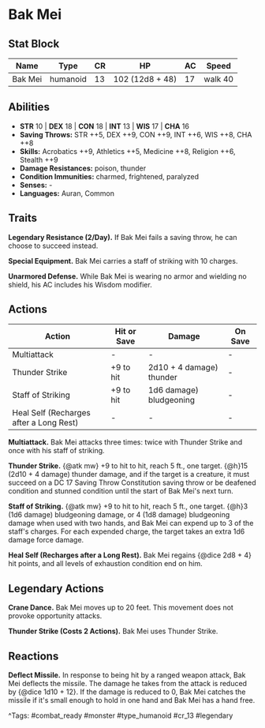 # Bak Mei

## Stat Block

| Name | Type | CR | HP | AC | Speed |
|------|------|----|----|----|-------|
| Bak Mei | humanoid | 13 | 102 (12d8 + 48) | 17 | walk 40 |

## Abilities

- **STR** 10 | **DEX** 18 | **CON** 18 | **INT** 13 | **WIS** 17 | **CHA** 16
- **Saving Throws:** STR ++5, DEX ++9, CON ++9, INT ++6, WIS ++8, CHA ++8  
- **Skills:** Acrobatics ++9, Athletics ++5, Medicine ++8, Religion ++6, Stealth ++9  
- **Damage Resistances:** poison, thunder  
- **Condition Immunities:** charmed, frightened, paralyzed  
- **Senses:** -  
- **Languages:** Auran, Common

## Traits

**Legendary Resistance (2/Day).** If Bak Mei fails a saving throw, he can choose to succeed instead.

**Special Equipment.** Bak Mei carries a staff of striking with 10 charges.

**Unarmored Defense.** While Bak Mei is wearing no armor and wielding no shield, his AC includes his Wisdom modifier.


## Actions

| Action | Hit or Save | Damage | On Save |
|--------|--------------|--------|----------|
| Multiattack | - | - | - |
| Thunder Strike | +9 to hit | 2d10 + 4 damage) thunder | - |
| Staff of Striking | +9 to hit | 1d6 damage) bludgeoning | - |
| Heal Self (Recharges after a Long Rest) | - | - | - |

**Multiattack.** Bak Mei attacks three times: twice with Thunder Strike and once with his staff of striking.

**Thunder Strike.** {@atk mw} +9 to hit to hit, reach 5 ft., one target. {@h}15 (2d10 + 4 damage) thunder damage, and if the target is a creature, it must succeed on a DC 17 Saving Throw Constitution saving throw or be deafened condition and stunned condition until the start of Bak Mei's next turn.

**Staff of Striking.** {@atk mw} +9 to hit to hit, reach 5 ft., one target. {@h}3 (1d6 damage) bludgeoning damage, or 4 (1d8 damage) bludgeoning damage when used with two hands, and Bak Mei can expend up to 3 of the staff's charges. For each expended charge, the target takes an extra 1d6 damage force damage.

**Heal Self (Recharges after a Long Rest).** Bak Mei regains {@dice 2d8 + 4} hit points, and all levels of exhaustion condition end on him.

## Legendary Actions

**Crane Dance.** Bak Mei moves up to 20 feet. This movement does not provoke opportunity attacks.

**Thunder Strike (Costs 2 Actions).** Bak Mei uses Thunder Strike.


## Reactions

**Deflect Missile.** In response to being hit by a ranged weapon attack, Bak Mei deflects the missile. The damage he takes from the attack is reduced by {@dice 1d10 + 12}. If the damage is reduced to 0, Bak Mei catches the missile if it's small enough to hold in one hand and Bak Mei has a hand free.



^Tags: #combat_ready #monster #type_humanoid #cr_13 #legendary
